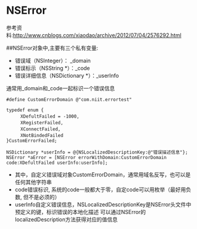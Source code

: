 # NSError

参考资料:<http://www.cnblogs.com/xiaodao/archive/2012/07/04/2576292.html>

##NSError对象中,主要有三个私有变量:
* 错误域（NSInteger）： _domain
* 错误标示（NSString *）：_code
* 错误详细信息（NSDictionary *）：_userInfo

通常用_domain和_code一起标识一个错误信息


```
#define CustomErrorDomain @"com.niit.errortest"

typedef enum {
　　  XDefultFailed = -1000,
　　  XRegisterFailed,
　　  XConnectFailed,
　　  XNotBindedFailed
}CustomErrorFailed;
 
NSDictionary *userInfo = @{NSLocalizedDescriptionKey:@"错误描述信息"};
NSError *aError = [NSError errorWithDomain:CustomErrorDomain code:XDefultFailed userInfo:userInfo];
```
* 其中，自定义错误域对象CustomErrorDomain，通常用域名反写，也可以是任何其他字符串
* code错误标识, 系统的code一般都大于零，自定code可以用枚举（最好用负数, 但不是必须的）
* userInfo自定义错误信息，NSLocalizedDescriptionKey是NSError头文件中预定义的键，标识错误的本地化描述
可以通过NSError的localizedDescription方法获得对应的值信息